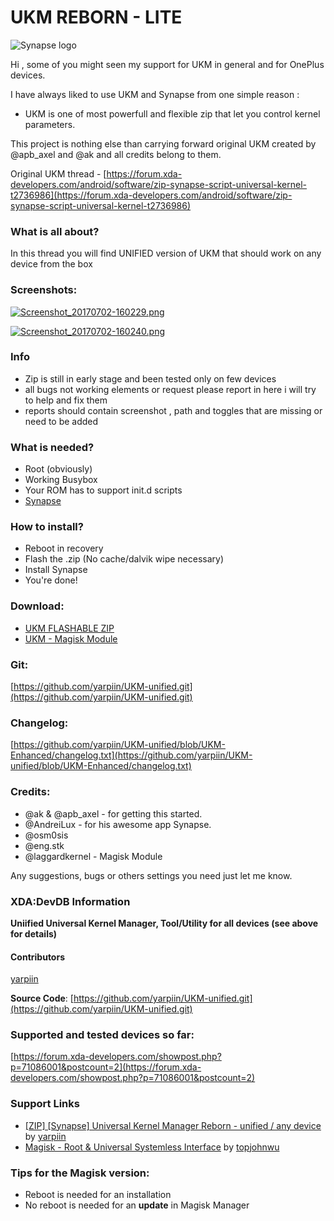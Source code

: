 # UKM REBORN - LITE

![Synapse logo](https://img.xda-cdn.com/GaXL_y1JB8STTK4pFTitRmFcZeI=/https%3A%2F%2Flh4.ggpht.com%2Fed5XjMyiltwErAFCohZ8cObQilX0aF9EIhQv9bydwGgBpC1a8tHI0zW2LRVxktu_dBc%3Dw300)

Hi , some of you might seen my support for UKM in general and for OnePlus devices.

I have always liked to use UKM and Synapse from one simple reason :

- UKM is one of most powerfull and flexible zip that let you control kernel parameters.

This project is nothing else than carrying forward original UKM created by @apb_axel and @ak and all credits belong to them.

Original UKM thread - [https://forum.xda-developers.com/android/software/zip-synapse-script-universal-kernel-t2736986](https://forum.xda-developers.com/android/software/zip-synapse-script-universal-kernel-t2736986)

### What is all about?

In this thread you will find UNIFIED version of UKM that should work on any device from the box

### Screenshots:
[![Screenshot_20170702-160229.png](https://s24.postimg.org/eeok75tl1/Screenshot_20170702-160229.png)](https://postimg.org/image/gw0befdhd/)

[![Screenshot_20170702-160240.png](https://s24.postimg.org/lvxrmdj45/Screenshot_20170702-160240.png)](https://postimg.org/image/5869jvoch/)

### Info

- Zip is still in early stage and been tested only on few devices
- all bugs not working elements or request please report in here i will try to help and fix them
- reports should contain screenshot , path and toggles that are missing or need to be added

### What is needed?

- Root (obviously)
- Working Busybox
- Your ROM has to support init.d scripts
- [Synapse](https://play.google.com/store/apps/details?id=com.af.synapse)

### How to install?

- Reboot in recovery
- Flash the .zip (No cache/dalvik wipe necessary)
- Install Synapse
- You're done!

### Download:

- [UKM FLASHABLE ZIP](https://www.androidfilehost.com/?w=files&flid=154993)
- [UKM - Magisk Module](https://github.com/yarpiin/magisk-UKM)

### Git:

[https://github.com/yarpiin/UKM-unified.git](https://github.com/yarpiin/UKM-unified.git)

### Changelog:

[https://github.com/yarpiin/UKM-unified/blob/UKM-Enhanced/changelog.txt](https://github.com/yarpiin/UKM-unified/blob/UKM-Enhanced/changelog.txt)

### Credits:

- @ak & @apb_axel - for getting this started.
- @AndreiLux - for his awesome app Synapse.
- @osm0sis
- @eng.stk
- @laggardkernel - Magisk Module

Any suggestions, bugs or others settings you need just let me know.

### XDA:DevDB Information

**Uniified Universal Kernel Manager, Tool/Utility for all devices (see above for details)**

#### Contributors

[yarpiin](https://forum.xda-developers.com/member.php?u=5288056)

**Source Code**: [https://github.com/yarpiin/UKM-unified.git](https://github.com/yarpiin/UKM-unified.git)


### Supported and tested devices so far:

[https://forum.xda-developers.com/showpost.php?p=71086001&postcount=2](https://forum.xda-developers.com/showpost.php?p=71086001&postcount=2)

### Support Links

- [\[ZIP\] \[Synapse\] Universal Kernel Manager Reborn - unified / any device](https://forum.xda-developers.com/android/software/zip-ukm-reborn-unified-t3558888) by [yarpiin](https://forum.xda-developers.com/member.php?u=5288056)
- [Magisk - Root & Universal Systemless Interface](http://forum.xda-developers.com/apps/magisk/official-magisk-v7-universal-systemless-t3473445) by [topjohnwu](http://forum.xda-developers.com/member.php?u=4470081)

### Tips for the Magisk version:
- Reboot is needed for an installation
- No reboot is needed for an **update** in Magisk Manager

